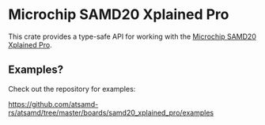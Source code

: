 # Microchip SAMD20 Xplained Pro

This crate provides a type-safe API for working with the [Microchip SAMD20 Xplained Pro](https://www.microchip.com/en-us/development-tool/ATSAMD20-XPRO).

## Examples?

Check out the repository for examples:

https://github.com/atsamd-rs/atsamd/tree/master/boards/samd20_xplained_pro/examples
